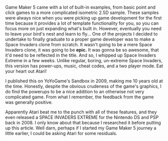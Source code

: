 Game Maker 5 came with a lot of built-in examples, from basic point and click games to a more complicated isometric 2.5D sample. These samples were always nice when you were picking up game development for the first time because it provides a lot of template functionality for you, so you can focus more on just expanding what's built in. However, eventually you need to leave your bird's nest and learn to fly... One of the projects I decided to undertake to finally graduate to a proper game developer was to make a Space Invaders clone from scratch. It wasn't going to be a mere Space Invaders clone, it was going to be **epic.** It was gonna be so awesome, that it'd need to be reflected in the title. And so, I whipped up Space Invaders Extreme in a few weeks. Unlike regular, boring, un-extreme Space Invaders, this version has power-ups, music, cheat codes, and a two player mode. Eat your heart out Atari!

I published this on YoYoGame's Sandbox in 2009, making me 10 years old at the time. Honestly, despite the obvious crudeness of the game's graphics, I do find the powerups to be a nice addition to an otherwise not very complicated game. From what I remember, the feedback from the game was generally positive.

Apparently Atari beat me to the punch with all of these features, and they even released a SPACE INVADERS EXTREME for the Nintendo DS and PSP back in 2008. I only know about that because I researched it before putting up this article. Well darn, perhaps if I started my Game Maker 5 journey a little earlier, I could be asking Atari for some residuals.
